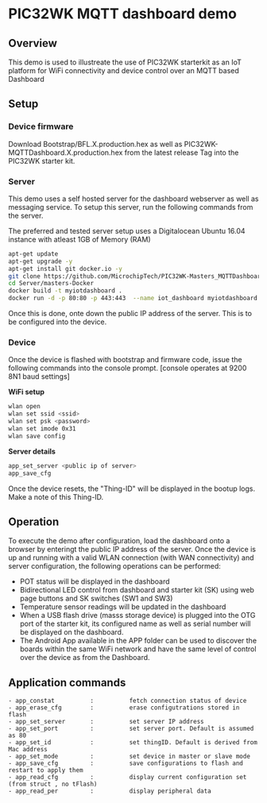 # PIC32WK MQTT dashboard demo

## Overview

This demo is used to illustreate the use of PIC32WK starterkit as an IoT platform for WiFi connectivity and device control over an MQTT based Dashboard

## Setup

### Device firmware

Download Bootstrap/BFL.X.production.hex as well as PIC32WK-MQTTDashboard.X.production.hex from the latest release Tag into the PIC32WK starter kit.

### Server

This demo uses a self hosted server for the dashboard webserver as well as messaging service. To setup this server, run the following commands from the server.

The preferred and tested server setup uses a Digitalocean Ubuntu 16.04 instance with atleast 1GB of Memory (RAM)

```bash
apt-get update
apt-get upgrade -y
apt-get install git docker.io -y
git clone https://github.com/MicrochipTech/PIC32WK-Masters_MQTTDashboard.git
cd Server/masters-Docker
docker build -t myiotdashboard .
docker run -d -p 80:80 -p 443:443  --name iot_dashboard myiotdashboard
```

Once this is done, onte down the public IP address of the server. This is to be configured into the device.

### Device

Once the device is flashed with bootstrap and firmware code, issue the following commands into the console prompt. [console operates at 9200 8N1 baud settings]

**WiFi setup**

```bash
wlan open
wlan set ssid <ssid>
wlan set psk <password>
wlan set imode 0x31
wlan save config
```

**Server details**

```bash
app_set_server <public ip of server>
app_save_cfg
```

Once the device resets, the "Thing-ID" will be displayed in the bootup logs. Make a note of this Thing-ID.

## Operation

To execute the demo after configuration, load the dashboard onto a browser by enteringt the public IP address of the server. Once the device is up and running with a valid WLAN connection (with WAN connectivity) and server configuration, the following operations can be performed:

- POT status will be displayed in the dashboard
- Bidirectional LED control from dashboard and starter kit (SK) using web page buttons and SK switches (SW1 and SW3)
- Temperature sensor readings will be updated in the dashboard
- When a USB flash drive (masss storage device) is plugged into the OTG port of the starter kit, its configured name as well as serial number will be displayed on the dashboard.
- The Android App available in the APP folder can be used to discover the boards within the same WiFi network and have the same level of control over the device as from the Dashboard.

## Application commands

```
- app_constat          :          fetch connection status of device
- app_erase_cfg        :          erase configutrations stored in flash
- app_set_server       :          set server IP address
- app_set_port         :          set server port. Default is assumed as 80
- app_set_id           :          set thingID. Default is derived from Mac address
- app_set_mode         :          set device in master or slave mode
- app_save_cfg         :          save configurations to flash and restart to apply them
- app_read_cfg         :          display current configuration set (from struct , no tFlash)
- app_read_per         :          display peripheral data
```
